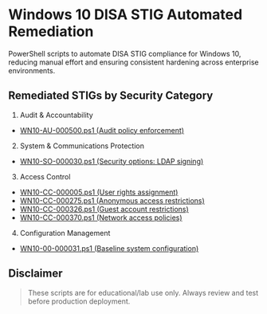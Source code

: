 # Windows 10 DISA STIG Automated Remediation

PowerShell scripts to automate DISA STIG compliance for Windows 10, reducing manual effort and ensuring consistent hardening across enterprise environments.

## Remediated STIGs by Security Category
1. Audit & Accountability
* <a href="https://github.com/RichardE-cr/STIG-Implementations/blob/main/WN10-AU-000500.ps1">WN10-AU-000500.ps1 (Audit policy enforcement)</a>
2. System & Communications Protection
* <a href="https://github.com/RichardE-cr/STIG-Implementations/blob/main/WN10-SO-000030.ps1">WN10-SO-000030.ps1 (Security options: LDAP signing)</a>


3. Access Control
* <a href="https://github.com/RichardE-cr/STIG-Implementations/blob/main/WN10-CC-000005.ps1">WN10-CC-000005.ps1 (User rights assignment)</a>
* <a href="https://github.com/RichardE-cr/STIG-Implementations/blob/main/WN10-CC-000275.ps1">WN10-CC-000275.ps1 (Anonymous access restrictions)</a>
* <a href="https://github.com/RichardE-cr/STIG-Implementations/blob/main/WN10-CC-000326.ps1">WN10-CC-000326.ps1 (Guest account restrictions)</a>
* <a href="https://github.com/RichardE-cr/STIG-Implementations/blob/main/WN10-CC-000370.ps1">WN10-CC-000370.ps1 (Network access policies)</a>


4. Configuration Management
* <a href="https://github.com/RichardE-cr/STIG-Implementations/blob/main/WN10-00-000031.ps1">WN10-00-000031.ps1 (Baseline system configuration)</a>

## Disclaimer

> These scripts are for educational/lab use only. Always review and test before production deployment.
